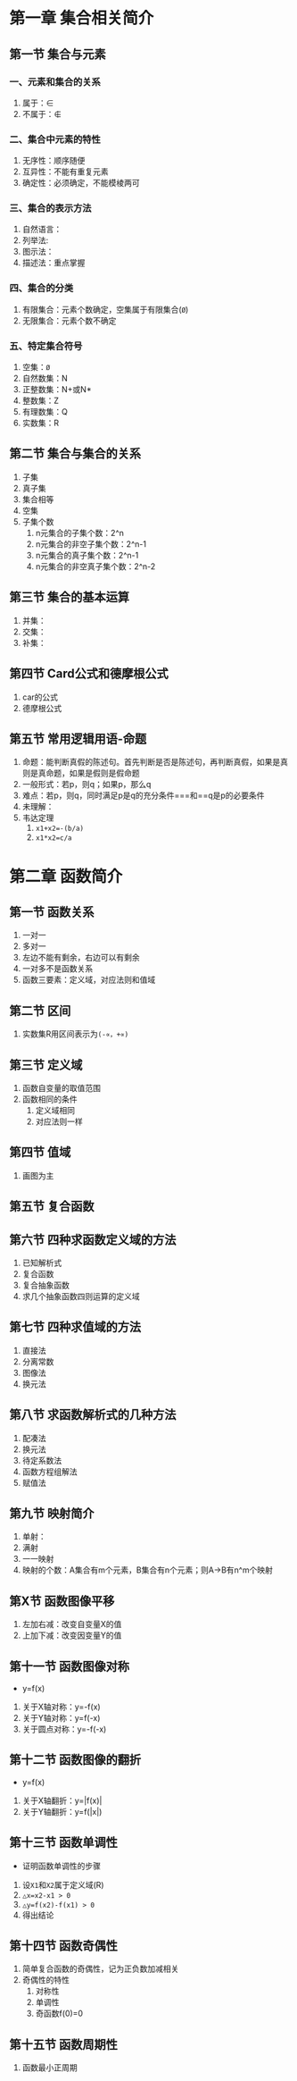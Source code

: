 # 第一章  集合相关简介

## 第一节 集合与元素

### 一、元素和集合的关系

1. 属于：∈
2. 不属于：∉

### 二、集合中元素的特性

1. 无序性：顺序随便
2. 互异性：不能有重复元素
3. 确定性：必须确定，不能模棱两可

### 三、集合的表示方法

1. 自然语言：
2. 列举法:
3. 图示法：
4. 描述法：重点掌握

### 四、集合的分类

1. 有限集合：元素个数确定，空集属于有限集合(`Ø`)
2. 无限集合：元素个数不确定

### 五、特定集合符号

1. 空集：`Ø`
2. 自然数集：N
3. 正整数集：N+或N*
4. 整数集：Z
5. 有理数集：Q
6. 实数集：R

## 第二节 集合与集合的关系

1. 子集
2. 真子集
3. 集合相等
4. 空集
5. 子集个数
   1. n元集合的子集个数：2^n
   2. n元集合的非空子集个数：2^n-1
   3. n元集合的真子集个数：2^n-1
   4. n元集合的非空真子集个数：2^n-2

## 第三节 集合的基本运算

1. 并集：
2. 交集：
3. 补集：

## 第四节 Card公式和德摩根公式

1. car的公式
2. 德摩根公式

## 第五节 常用逻辑用语-命题

1. 命题：能判断真假的陈述句。首先判断是否是陈述句，再判断真假，如果是真则是真命题，如果是假则是假命题
2. 一般形式：若p，则q；如果p，那么q
3. 难点：若p，则q，同时满足p是q的充分条件===和==q是p的必要条件
4. 未理解：
5. 韦达定理
   1. `x1+x2=-(b/a)`
   2. `x1*x2=c/a`

# 第二章 函数简介

## 第一节 函数关系

1. 一对一
2. 多对一
3. 左边不能有剩余，右边可以有剩余
4. 一对多不是函数关系
5. 函数三要素：定义域，对应法则和值域

## 第二节 区间

1. 实数集R用区间表示为`(-∝，+∝)`

## 第三节 定义域

1. 函数自变量的取值范围
2. 函数相同的条件
   1. 定义域相同
   2. 对应法则一样

## 第四节 值域

1. 画图为主

## 第五节 复合函数

## 第六节 四种求函数定义域的方法

1. 已知解析式
2. 复合函数
3. 复合抽象函数
4. 求几个抽象函数四则运算的定义域

## 第七节 四种求值域的方法

1. 直接法
2. 分离常数
3. 图像法
4. 换元法

## 第八节 求函数解析式的几种方法

1. 配凑法
2. 换元法
3. 待定系数法
4. 函数方程组解法
5. 赋值法

## 第九节 映射简介

1. 单射：
2. 满射
3. 一一映射
4. 映射的个数：A集合有m个元素，B集合有n个元素；则A->B有n^m个映射

## 第Ⅹ节 函数图像平移

1. 左加右减：改变自变量X的值
2. 上加下减：改变因变量Y的值

## 第十一节 函数图像对称

* y=f(x)

1. 关于X轴对称：y=-f(x)
2. 关于Y轴对称：y=f(-x)
3. 关于圆点对称：y=-f(-x)

## 第十二节 函数图像的翻折

* y=f(x)

1. 关于X轴翻折：y=|f(x)|
2. 关于Y轴翻折：y=f(|x|)

## 第十三节 函数单调性

* 证明函数单调性的步骤

1. 设`X1`和`X2`属于定义域(R)
2. `△x=x2-x1 > 0`
3. `△y=f(x2)-f(x1) > 0`
4. 得出结论

## 第十四节 函数奇偶性

1. 简单复合函数的奇偶性，记为正负数加减相关
2. 奇偶性的特性
   1. 对称性
   2. 单调性
   3. 奇函数f(0)=0

## 第十五节 函数周期性

1. 函数最小正周期